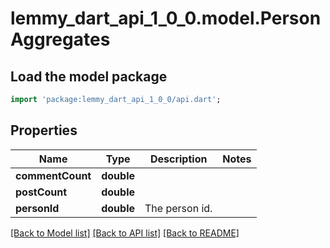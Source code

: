 # lemmy_dart_api_1_0_0.model.PersonAggregates

## Load the model package
```dart
import 'package:lemmy_dart_api_1_0_0/api.dart';
```

## Properties
Name | Type | Description | Notes
------------ | ------------- | ------------- | -------------
**commentCount** | **double** |  | 
**postCount** | **double** |  | 
**personId** | **double** | The person id. | 

[[Back to Model list]](../README.md#documentation-for-models) [[Back to API list]](../README.md#documentation-for-api-endpoints) [[Back to README]](../README.md)


